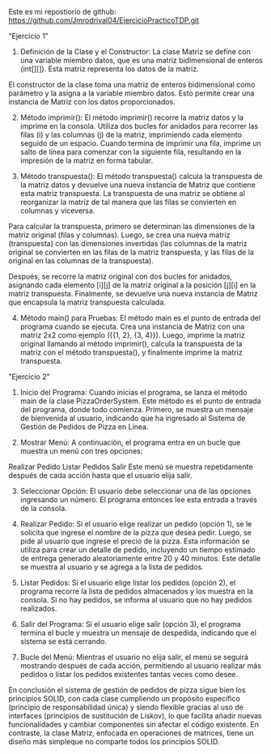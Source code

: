 Este es mi repostiorio de github: https://github.com/Jmrodrival04/EjercicioPracticoTDP.git

"Ejercicio 1"
1. Definición de la Clase y el Constructor:
La clase Matriz se define con una variable miembro datos, que es una matriz bidimensional de enteros (int[][]). Esta matriz representa los datos de la matriz.

El constructor de la clase toma una matriz de enteros bidimensional como parámetro y la asigna a la variable miembro datos. Esto permite crear una instancia de Matriz con los datos proporcionados.

2. Método imprimir():
El método imprimir() recorre la matriz datos y la imprime en la consola. Utiliza dos bucles for anidados para recorrer las filas (i) y las columnas (j) de la matriz, imprimiendo cada elemento seguido de un espacio. Cuando termina de imprimir una fila, imprime un salto de línea para comenzar con la siguiente fila, resultando en la impresión de la matriz en forma tabular.

3. Método transpuesta():
El método transpuesta() calcula la transpuesta de la matriz datos y devuelve una nueva instancia de Matriz que contiene esta matriz transpuesta. La transpuesta de una matriz se obtiene al reorganizar la matriz de tal manera que las filas se convierten en columnas y viceversa.

Para calcular la transpuesta, primero se determinan las dimensiones de la matriz original (filas y columnas). Luego, se crea una nueva matriz (transpuesta) con las dimensiones invertidas (las columnas de la matriz original se convierten en las filas de la matriz transpuesta, y las filas de la original en las columnas de la transpuesta).

Después, se recorre la matriz original con dos bucles for anidados, asignando cada elemento [i][j] de la matriz original a la posición [j][i] en la matriz transpuesta. Finalmente, se devuelve una nueva instancia de Matriz que encapsula la matriz transpuesta calculada.

4. Método main() para Pruebas:
El método main es el punto de entrada del programa cuando se ejecuta. Crea una instancia de Matriz con una matriz 2x2 como ejemplo ({{1, 2}, {3, 4}}). Luego, imprime la matriz original llamando al método imprimir(), calcula la transpuesta de la matriz con el método transpuesta(), y finalmente imprime la matriz transpuesta.

"Ejercicio 2"
1. Inicio del Programa:
Cuando inicias el programa, se lanza el método main de la clase PizzaOrderSystem. Este método es el punto de entrada del programa, donde todo comienza. Primero, se muestra un mensaje de bienvenida al usuario, indicando que ha ingresado al Sistema de Gestión de Pedidos de Pizza en Línea.

2. Mostrar Menú:
A continuación, el programa entra en un bucle que muestra un menú con tres opciones:

Realizar Pedido
Listar Pedidos
Salir
Este menú se muestra repetidamente después de cada acción hasta que el usuario elija salir.

3. Seleccionar Opción:
El usuario debe seleccionar una de las opciones ingresando un número. El programa entonces lee esta entrada a través de la consola.

4. Realizar Pedido:
Si el usuario elige realizar un pedido (opción 1), se le solicita que ingrese el nombre de la pizza que desea pedir. Luego, se pide al usuario que ingrese el precio de la pizza. Esta información se utiliza para crear un detalle de pedido, incluyendo un tiempo estimado de entrega generado aleatoriamente entre 20 y 40 minutos. Este detalle se muestra al usuario y se agrega a la lista de pedidos.

5. Listar Pedidos:
Si el usuario elige listar los pedidos (opción 2), el programa recorre la lista de pedidos almacenados y los muestra en la consola. Si no hay pedidos, se informa al usuario que no hay pedidos realizados.

6. Salir del Programa:
Si el usuario elige salir (opción 3), el programa termina el bucle y muestra un mensaje de despedida, indicando que el sistema se está cerrando.

7. Bucle del Menú:
Mientras el usuario no elija salir, el menú se seguirá mostrando después de cada acción, permitiendo al usuario realizar más pedidos o listar los pedidos existentes tantas veces como desee.

En conclusión el sistema de gestión de pedidos de pizza sigue bien los principios SOLID, con cada clase cumpliendo un propósito específico (principio de responsabilidad única) y siendo flexible gracias al uso de interfaces (principios de sustitución de Liskov), lo que facilita añadir nuevas funcionalidades y cambiar componentes sin afectar el código existente. En contraste, la clase Matriz, enfocada en operaciones de matrices, tiene un diseño más simpleque no comparte todos los principios SOLID.
